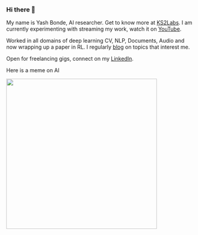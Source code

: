 ### Hi there 👋

My name is Yash Bonde, AI researcher. Get to know more at [KS2Labs](https://github.com/ks2labs). I am currently experimenting with streaming my work, watch it on [YouTube](https://www.youtube.com/playlist?list=PLDwlXbwbl9GN4byp44SmqzrRGwHNbUqg3).

Worked in all domains of deep learning CV, NLP, Documents, Audio and now wrapping up a paper in RL. I regularly [blog](https://yashbonde.github.io/musings.html) on topics that interest me.

Open for freelancing gigs, connect on my [LinkedIn](https://www.linkedin.com/in/yash-bonde/).

Here is a meme on AI

<img src="https://i.imgur.com/NFe4C3U.jpg" height=400px>
